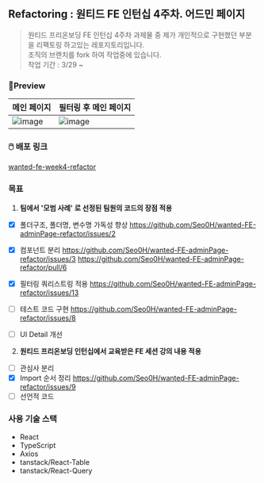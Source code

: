 ## **Refactoring : 원티드 FE 인턴십 4주차. 어드민 페이지**

> 원티드 프리온보딩 FE 인턴십 4주차 과제물 중 제가 개인적으로 구현했던 부분을 리팩토링 하고있는 레포지토리입니다.<br/>
> 조직의 브랜치를 fork 하여 작업중에 있습니다.<br/>
> 작업 기간 : 3/29 ~

### 🌟**Preview**

| 메인 페이지 | 필터링 후 메인 페이지 |
| ----------- | --------------------- |
| ![image](https://user-images.githubusercontent.com/108770949/228792520-f98c5aa6-51d5-4854-992b-905e5ed1b675.png)|![image](https://user-images.githubusercontent.com/108770949/228792619-99f8a926-d4f0-48fb-91f3-beac73986352.png)|

### **🖱️ 배포 링크**

[wanted-fe-week4-refactor](https://wanted-fe-week4.vercel.app/)

### **목표**

1. **팀에서 '모범 사례' 로 선정된 팀원의 코드의 장점 적용**
- [X] 폴더구조, 폴더명, 변수명 가독성 향상 https://github.com/Seo0H/wanted-FE-adminPage-refactor/issues/2
- [x] 컴포넌트 분리 https://github.com/Seo0H/wanted-FE-adminPage-refactor/issues/3 https://github.com/Seo0H/wanted-FE-adminPage-refactor/pull/6
- [x] 필터링 쿼리스트링 적용 https://github.com/Seo0H/wanted-FE-adminPage-refactor/issues/13
- [ ] 테스트 코드 구현 https://github.com/Seo0H/wanted-FE-adminPage-refactor/issues/8
- [ ] UI Detail 개선


2. **원티드 프리온보딩 인턴십에서 교육받은 FE 세션 강의 내용 적용**
- [ ] 관심사 분리
- [x] Import 순서 정리 https://github.com/Seo0H/wanted-FE-adminPage-refactor/issues/9
- [ ] 선언적 코드

### **사용 기술 스택**

- React
- TypeScript
- Axios
- tanstack/React-Table
- tanstack/React-Query

